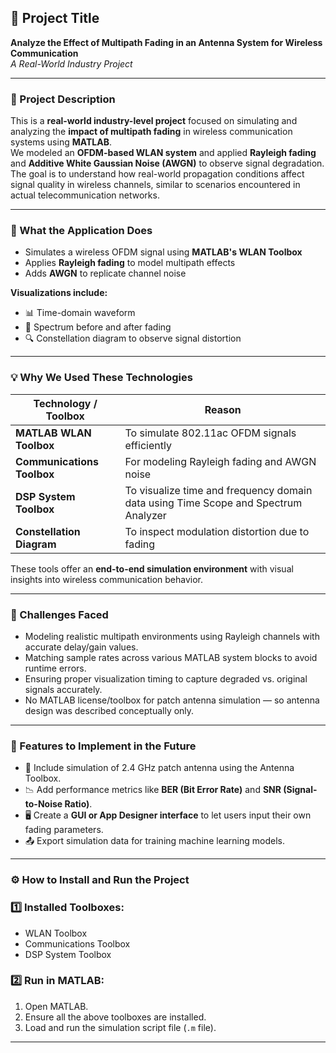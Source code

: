 ## 📘 Project Title  
**Analyze the Effect of Multipath Fading in an Antenna System for Wireless Communication**  
_A Real-World Industry Project_  

---

### 📝 Project Description  
This is a **real-world industry-level project** focused on simulating and analyzing the **impact of multipath fading** in wireless communication systems using **MATLAB**.  
We modeled an **OFDM-based WLAN system** and applied **Rayleigh fading** and **Additive White Gaussian Noise (AWGN)** to observe signal degradation.  
The goal is to understand how real-world propagation conditions affect signal quality in wireless channels, similar to scenarios encountered in actual telecommunication networks.

---

### 🚀 What the Application Does  
- Simulates a wireless OFDM signal using **MATLAB's WLAN Toolbox**  
- Applies **Rayleigh fading** to model multipath effects  
- Adds **AWGN** to replicate channel noise  

**Visualizations include:**  
- 📊 Time-domain waveform  
- 📡 Spectrum before and after fading  
- 🔍 Constellation diagram to observe signal distortion  

---

### 💡 Why We Used These Technologies  

| Technology / Toolbox | Reason |
|----------------------|--------|
| **MATLAB WLAN Toolbox** | To simulate 802.11ac OFDM signals efficiently |
| **Communications Toolbox** | For modeling Rayleigh fading and AWGN noise |
| **DSP System Toolbox** | To visualize time and frequency domain data using Time Scope and Spectrum Analyzer |
| **Constellation Diagram** | To inspect modulation distortion due to fading |

These tools offer an **end-to-end simulation environment** with visual insights into wireless communication behavior.

---

### 🧩 Challenges Faced  
- Modeling realistic multipath environments using Rayleigh channels with accurate delay/gain values.  
- Matching sample rates across various MATLAB system blocks to avoid runtime errors.  
- Ensuring proper visualization timing to capture degraded vs. original signals accurately.  
- No MATLAB license/toolbox for patch antenna simulation — so antenna design was described conceptually only.  

---

### 🔮 Features to Implement in the Future  
- 📡 Include simulation of 2.4 GHz patch antenna using the Antenna Toolbox.  
- 📉 Add performance metrics like **BER (Bit Error Rate)** and **SNR (Signal-to-Noise Ratio)**.  
- 🖥 Create a **GUI or App Designer interface** to let users input their own fading parameters.  
- 📤 Export simulation data for training machine learning models.  

---

### ⚙️ How to Install and Run the Project  

### 1️⃣ Installed Toolboxes:
- WLAN Toolbox  
- Communications Toolbox  
- DSP System Toolbox  

### 2️⃣ Run in MATLAB:
1. Open MATLAB.  
2. Ensure all the above toolboxes are installed.  
3. Load and run the simulation script file (`.m` file).  

---
